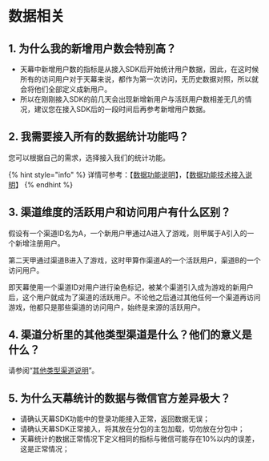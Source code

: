 # 数据相关

## 1. 为什么我的新增用户数会特别高？

* 天幕中新增用户数的指标是从接入SDK后开始统计用户数据，因此，在这时候所有的访问用户对于天幕来说，都作为第一次访问，无历史数据对照，所以就会将他们全部定义成新用户。
* 所以在刚刚接入SDK的前几天会出现新增新用户与活跃用户数相差无几的情况，建议您在接入SDK后的一段时间后再参考新增用户数据。

## 2. 我需要接入所有的数据统计功能吗？

您可以根据自己的需求，选择接入我们的统计功能。

{% hint style="info" %}
详情可参考：【[数据功能说明](https://doc.skysriver.com/game-data/main-features)】，【[数据功能技术接入说明](https://doc.skysriver.com/game-data/dev-guide)】
{% endhint %}

## 3. 渠道维度的活跃用户和访问用户有什么区别？

假设有一个渠道ID名为A，一个新用户甲通过A进入了游戏，则甲属于A引入的一个新增注册用户。

第二天甲通过渠道B进入了游戏，这时甲算作渠道A的一个活跃用户，渠道B的一个访问用户。

即天幕使用一个渠道ID对用户进行染色标记，被某个渠道引入成为游戏的新用户后，这个用户就成为了渠道的活跃用户。不论他之后通过其他任何一个渠道再访问游戏，他都只是那些渠道的访问用户，始终是来源的活跃用户。

## 4. 渠道分析里的其他类型渠道是什么？他们的意义是什么？

请参阅“[其他类型渠道说明](about-ad-master.md#4-hou-tai-zhong-qi-ta-zhe-ge-lei-xing-de-qu-dao-shi-shen-me)”。

## 5. **为什么天幕统计的数据与微信官方差异极大？**

* 请确认天幕SDK功能中的登录功能接入正常，返回数据无误；
* 请确认天幕SDK正常接入，将其放在分包的主包加载，切勿放在分包中；
* 天幕统计的数据正常情况下定义相同的指标与微信可能存在10%以内的误差，这是正常情况；

